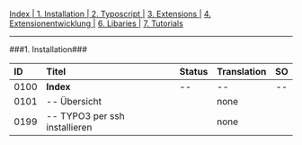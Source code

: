 [Index   | ](README.md)  [1. Installation   | ](1-installation.md)  [2. Typoscript   |](2-typoscript.md)   [3. Extensions  |](3-extensions.md)  [4. Extensionentwicklung  |](4-extensionentwicklung.md)  [6. Libaries  |](6-libaries.md)  [7. Tutorials](7-tutorials.md) 
***

###1. Installation###

| ID   | Titel                         | Status       | Translation | SO   |
| :--- | :---------------------------- | :----------- | :---------- | :--: |
| 0100 | **Index**                     | --           | --          | --   |
| 0101 | -- Übersicht                  |              | none        |      |
| 0199 | -- TYPO3 per ssh installieren |              | none        |      |
